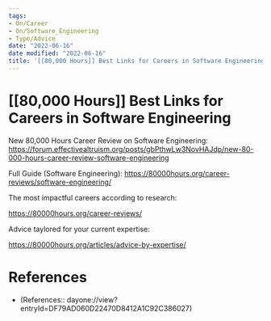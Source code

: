 ```yaml
---
tags:
- On/Career
- On/Software_Engineering
- Type/Advice
date: "2022-06-16"
date modified: "2022-06-16"
title: '[[80,000 Hours]] Best Links for Careers in Software Engineering'
---
```


# [[80,000 Hours]] Best Links for Careers in Software Engineering
New 80,000 Hours Career Review on Software Engineering: https://forum.effectivealtruism.org/posts/gbPthwLw3NovHAJdp/new-80-000-hours-career-review-software-engineering

Full Guide (Software Engineering): https://80000hours.org/career-reviews/software-engineering/

The most impactful careers according to research:

https://80000hours.org/career-reviews/

Advice taylored for your current expertise:

https://80000hours.org/articles/advice-by-expertise/

# References
- (References:: dayone://view?entryId=DF79AD060D22470D8412A1C92C386027)
